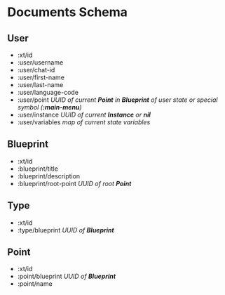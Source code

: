 # Documents Schema

## User

- :xt/id
- :user/username
- :user/chat-id
- :user/first-name
- :user/last-name
- :user/language-code
- :user/point _UUID of current **Point** in **Blueprint** of user state or special symbol (**:main-menu**)_
- :user/instance _UUID of current **Instance** or **nil**_
- :user/variables _map of current state variables_

## Blueprint

- :xt/id
- :blueprint/title
- :blueprint/description
- :blueprint/root-point _UUID of root **Point**_

## Type

- :xt/id
- :type/blueprint _UUID of **Blueprint**_

## Point

- :xt/id
- :point/blueprint _UUID of **Blueprint**_
- :point/name
